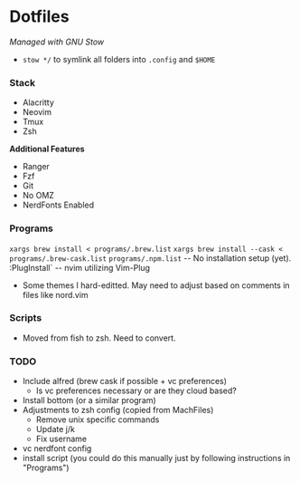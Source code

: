 # Dotfiles

*Managed with GNU Stow*
- `stow */` to symlink all folders into `.config` and `$HOME`

### Stack
- Alacritty
- Neovim
- Tmux
- Zsh

**Additional Features**
- Ranger
- Fzf
- Git
- No OMZ
- NerdFonts Enabled

### Programs
`xargs brew install < programs/.brew.list`
`xargs brew install --cask < programs/.brew-cask.list`
`programs/.npm.list` -- No installation setup (yet).`
`:PlugInstall` -- nvim utilizing Vim-Plug
  - Some themes I hard-editted. May need to adjust
  based on comments in files like nord.vim

### Scripts
- Moved from fish to zsh. Need to convert.

### TODO
- Include alfred (brew cask if possible + vc preferences)
  - Is vc preferences necessary or are they cloud based?
- Install bottom (or a similar program)
- Adjustments to zsh config (copied from MachFiles)
  - Remove unix specific commands
  - Update j/k
  - Fix username
- vc nerdfont config
- install script (you could do this manually just by following instructions in "Programs")
